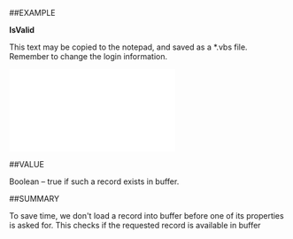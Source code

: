 
##EXAMPLE

**IsValid**

This text may be copied to the notepad, and saved as a *.vbs file. Remember to change the login information.

![](..\..\Examples\vbs\SORelation.IsValid.vbs.txt)


##VALUE

Boolean – true if such a record exists in buffer.


##SUMMARY

To save time, we don't load a record into buffer before one of its properties is asked for. This checks if the requested record is available in buffer

